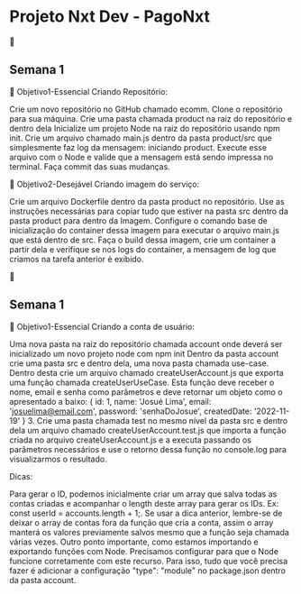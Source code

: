# Projeto Nxt Dev - PagoNxt

:calendar: <h2>Semana 1 </h2>

📖 Objetivo1-Essencial Criando Repositório:

Crie um novo repositório no GitHub chamado ecomm.
Clone o repositório para sua máquina.
Crie uma pasta chamada product na raiz do repositório e dentro dela Inicialize um projeto Node na raiz do repositório usando npm init.
Crie um arquivo chamado main.js dentro da pasta product/src que simplesmente faz log da mensagem: iniciando product.
Execute esse arquivo com o Node e valide que a mensagem está sendo impressa no terminal.
Faça commit das suas mudanças.


📖 Objetivo2-Desejável Criando imagem do serviço:

Crie um arquivo Dockerfile dentro da pasta product no repositório.
Use as instruções necessárias para copiar tudo que estiver na pasta src dentro da pasta product para dentro da Imagem.
Configure o comando base de inicialização do container dessa imagem para executar o arquivo main.js que está dentro de src.
Faça o build dessa imagem, crie um container a partir dela e verifique se nos logs do container, a mensagem de log que criamos na tarefa anterior é exibido.

:calendar: <h2>Semana 1 </h2>

📖 Objetivo1-Essencial Criando a conta de usuário:

Uma nova pasta na raiz do repositório chamada account onde deverá ser inicializado um novo projeto node com npm init
Dentro da pasta account crie uma pasta src e dentro dela, uma nova pasta chamada use-case. Dentro desta crie um arquivo chamado createUserAccount.js que exporta uma função chamada createUserUseCase. Esta função deve receber o nome, email e senha como parâmetros e deve retornar um objeto como o apresentado a baixo:
{
   id: 1,
   name: 'Josué Lima',
   email: 'josuelima@email.com',
   password: 'senhaDoJosue',
   createdDate: '2022-11-19'
}
3. Crie uma pasta chamada test no mesmo nível da pasta src e dentro dela um arquivo chamado createUserAccount.test.js que importa a função criada no arquivo createUserAccount.js e a executa passando os parâmetros necessários e use o retorno dessa função no console.log para visualizarmos o resultado.

Dicas: 

Para gerar o ID, podemos inicialmente criar um array que salva todas as contas criadas e acompanhar o length deste array para gerar os IDs. Ex: const userId = accounts.length + 1;.
Se usar a dica anterior, lembre-se de deixar o array de contas fora da função que cria a conta, assim o array manterá os valores previamente salvos mesmo que a função seja chamada várias vezes.
Outro ponto importante, como estamos importando e exportando funções com Node. Precisamos configurar para que o Node funcione corretamente com este recurso. Para isso, tudo que você precisa fazer é adicionar a configuração "type": "module" no package.json dentro da pasta account.

